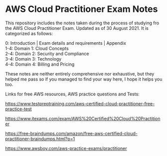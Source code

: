 # AWS Cloud Practitioner Exam Notes

This repository includes the notes taken during the process of studying fro the AWS Cloud Practitioner Exam. Updated as of 30 August 2021.
It is categorized as follows:

0: Introduction | Exam details and requirements | Appendix \
1-4: Domain 1: Cloud Concepts \
2-4: Domain 2: Security and Compliance \
3-4: Domain 3: Technology \
4-4: Domain 4: Billing and Pricing 

These notes are neither entirely comprehensive nor exhaustive, but they helped me pass so if you managed to find your way here, I hope it helps you too. 

Links for free AWS resources, AWS practice questions and Tests:

https://www.testpreptraining.com/aws-certified-cloud-practitioner-free-practice-test 

https://www.itexams.com/exam/AWS%20Certified%20Cloud%20Practitioner 

https://free-braindumps.com/amazon/free-aws-certified-cloud-practitioner-braindumps.html?p=1 

https://www.awsboy.com/aws-practice-exams/practitioner
